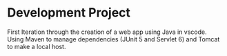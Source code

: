 # Development Project

First Iteration through the creation of a web app using Java in vscode.
Using Maven to manage dependencies (JUnit 5 and Servlet 6) and Tomcat to
make a local host.
